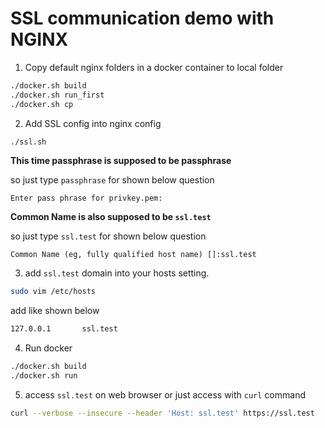 # SSL communication demo with NGINX

1. Copy default nginx folders in a docker container to local folder

```sh
./docker.sh build
./docker.sh run_first
./docker.sh cp
```

2. Add SSL config into nginx config

```sh
./ssl.sh
```

**This time passphrase is supposed to be passphrase**

so just type `passphrase` for shown below question

```
Enter pass phrase for privkey.pem:
```

**Common Name is also supposed to be `ssl.test`**

so just type `ssl.test` for shown below question

```
Common Name (eg, fully qualified host name) []:ssl.test
```

3. add `ssl.test` domain into your hosts setting.

```sh
sudo vim /etc/hosts
```

add like shown below
```sh
127.0.0.1       ssl.test
```

4. Run docker

```sh
./docker.sh build
./docker.sh run
```

5. access `ssl.test` on web browser or just access with `curl` command

```sh
curl --verbose --insecure --header 'Host: ssl.test' https://ssl.test
```
